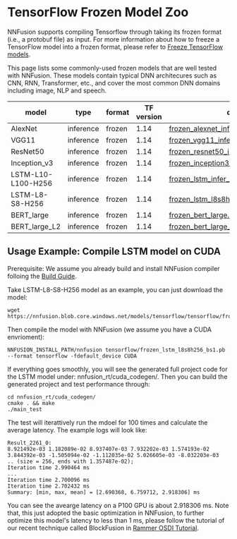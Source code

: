 # TensorFlow Frozen Model Zoo

NNFusion supports compiling Tensorflow through taking its frozen format (i.e., a protobuf file) as input. For more information about how to freeze a TensorFlow model into a frozen format, please refer to [Freeze TensorFlow models]().

This page lists some commonly-used frozen models that are well tested with NNFusion. These models contain typical DNN architecures such as CNN, RNN, Transformer, etc., and cover the most common DNN domains including image, NLP and speech.


| model        | type        | format | TF version | download link |
| -----------  | ----------- | -------| ---------  | ------------- |              
| AlexNet      | inference   | frozen | 1.14 | [frozen_alexnet_infer_batch_1.const_folded.pb](https://nnfusion.blob.core.windows.net/models/tensorflow/frozen_alexnet_infer_batch_1.const_folded.pb)  |
| VGG11        | inference   | frozen | 1.14 | [frozen_vgg11_infer_batch_1.const_folded.pb](https://nnfusion.blob.core.windows.net/models/tensorflow/frozen_vgg11_infer_batch_1.const_folded.pb)    |
| ResNet50     | inference   | frozen | 1.14 | [frozen_resnet50_infer_batch_1.const_folded.pb](https://nnfusion.blob.core.windows.net/models/tensorflow/frozen_resnet50_infer_batch_1.const_folded.pb) |
| Inception_v3 | inference   | frozen | 1.14 | [frozen_inception3_infer_batch_1.const_folded.pb](https://nnfusion.blob.core.windows.net/models/tensorflow/frozen_inception3_infer_batch_1.const_folded.pb)
| LSTM-L10-L100-H256 | inference   | frozen | 1.14 | [frozen_lstm_infer_batch_1.const_folded.pb](https://nnfusion.blob.core.windows.net/models/tensorflow/frozen_lstm_infer_batch_1.const_folded.pb)
| LSTM-L8-S8-H256 | inference | frozen | 1.14 | [frozen_lstm_l8s8h256_bs1.pb](https://nnfusion.blob.core.windows.net/models/tensorflow/frozen_lstm_l8s8h256_bs1.pb) | 
| BERT_large | inference | frozen | 1.14 | [frozen_bert_large.const_folded.pb](https://nnfusion.blob.core.windows.net/models/frozen_bert_large.const_folded.pb) | 
| BERT_large_L2 | inference | frozen | 1.14 | [frozen_bert_large_layer_2.const_folded.pb](https://nnfusion.blob.core.windows.net/models/frozen_bert_large_layer_2.const_folded.pb) | 

## Usage Example: Compile LSTM model on CUDA

Prerequisite: We assume you already build and install NNFusion compiler folloing the [Build Guide](https://github.com/microsoft/nnfusion/wiki/Build-Guide).

Take LSTM-L8-S8-H256 model as an example, you can just download the model:

```
wget https://nnfusion.blob.core.windows.net/models/tensorflow/tensorflow/frozen_lstm_l8s8h256_bs1.pb
```

Then compile the model with NNFusion (we assume you have a CUDA envrioment):
```
NNFUSION_INSTALL_PATH/nnfusion tensorflow/frozen_lstm_l8s8h256_bs1.pb --format tensorflow -fdefault_device CUDA
```

If everything goes smoothly, you will see the generated full project code for the LSTM model under: nnfusion_rt/cuda_codegen/. 
Then you can build the generated project and test performance through:
```
cd nnfusion_rt/cuda_codegen/
cmake . && make
./main_test
```
The test will iterattively run the mdoel for 100 times and calculate the average latency. The example logs will look like:
```
Result_2261_0: 
8.921492e-03 1.182089e-02 8.937407e-03 7.932202e-03 1.574193e-02 3.844392e-03 -1.505094e-02 -1.112035e-02 5.026605e-03 -8.032203e-03  .. (size = 256, ends with 1.357487e-02);
Iteration time 2.990464 ms
...
Iteration time 2.700096 ms
Iteration time 2.702432 ms
Summary: [min, max, mean] = [2.690368, 6.759712, 2.918306] ms
```
You can see the avearge latency on a P100 GPU is about 2.918306 ms. Note that, this just adopted the basic optimization in NNFusion, to further optimize this model's latency to less than 1 ms, please follow the tutorial of our recent technique called BlockFusion in [Rammer OSDI Tutorial](https://github.com/microsoft/nnfusion/blob/osdi20_artifact/artifacts/get_started_tutorial/README_GET_STARTED.md).



